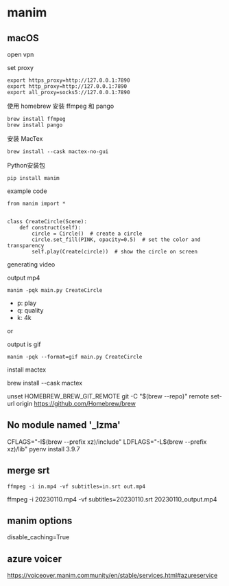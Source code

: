 


# manim

## macOS


open vpn

set proxy


```
export https_proxy=http://127.0.0.1:7890
export http_proxy=http://127.0.0.1:7890
export all_proxy=socks5://127.0.0.1:7890
```


使用 homebrew 安装 ffmpeg 和 pango

```
brew install ffmpeg
brew install pango
```


安装 MacTex

```
brew install --cask mactex-no-gui
```

Python安装包

```
pip install manim
```


example code


```
from manim import *


class CreateCircle(Scene):
    def construct(self):
        circle = Circle()  # create a circle
        circle.set_fill(PINK, opacity=0.5)  # set the color and transparency
        self.play(Create(circle))  # show the circle on screen
```

generating video

output mp4

```
manim -pqk main.py CreateCircle
```

- p: play
- q: quality
- k: 4k

or  

output is gif

```
manim -pqk --format=gif main.py CreateCircle
```


install mactex


brew install --cask mactex


unset HOMEBREW_BREW_GIT_REMOTE
git -C "$(brew --repo)" remote set-url origin https://github.com/Homebrew/brew


## No module named '_lzma' 

CFLAGS="-I$(brew --prefix xz)/include" LDFLAGS="-L$(brew --prefix xz)/lib" pyenv install 3.9.7


## merge srt

```
ffmpeg -i in.mp4 -vf subtitles=in.srt out.mp4
```


ffmpeg -i 20230110.mp4 -vf subtitles=20230110.srt 20230110_output.mp4



## manim options

disable_caching=True




## azure voicer

https://voiceover.manim.community/en/stable/services.html#azureservice